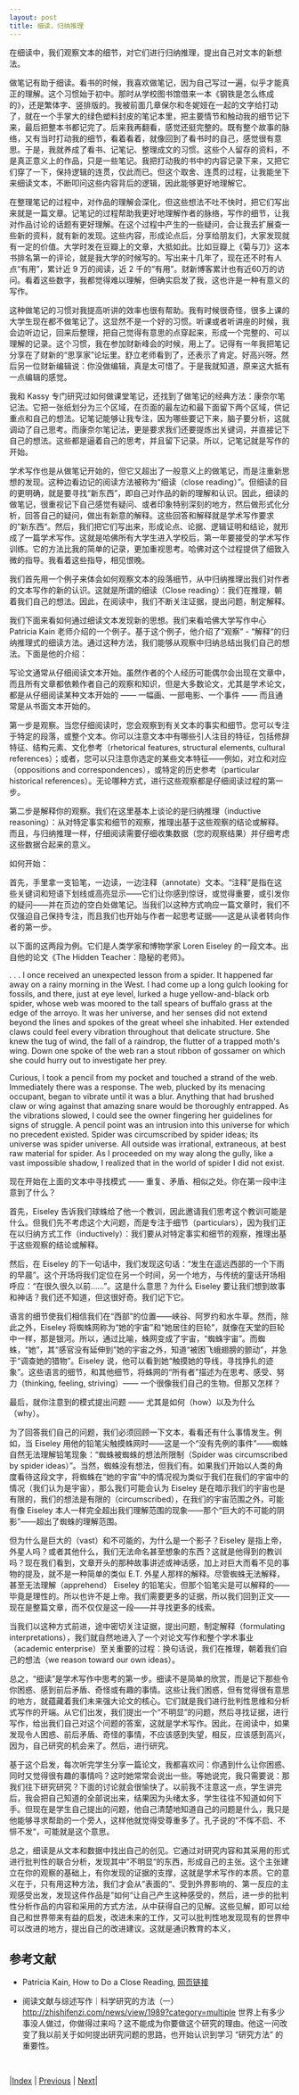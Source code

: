 ```yaml
---
layout: post
title: 细读，归纳推理
---
```


在细读中，我们观察文本的细节，对它们进行归纳推理，提出自己对文本的新想法。

做笔记有助于细读。看书的时候，我喜欢做笔记，因为自己写过一遍，似乎才能真正的理解。这个习惯始于初中。那时从学校图书馆借来一本《钢铁是怎么练成的》，还是繁体字、竖排版的。我被前面几章保尔和冬妮娅在一起的文字给打动了，就在一个手掌大的绿色塑料封皮的笔记本里，把主要情节和触动我的细节记下来，最后把整本书都记完了。后来我再翻看，感觉还挺完整的。既有整个故事的脉络，又有当时打动我的细节，看着看着，就像回到了看书时的自己，感觉很有意思。于是，我就养成了看书、记笔记、整理成文的习惯。这些个人留存的资料，不是真正意义上的作品，只是一些笔记。我把打动我的书中的内容记录下来，又把它们穿了一下，保持逻辑的连贯，仅此而已。但这个取舍、连贯的过程，让我能坐下来细读文本，不断叩问这些内容背后的逻辑，因此能够更好地理解它。

在整理笔记的过程中，对作品的理解会深化，但这些想法不吐不快时，把它们写出来就是一篇文章。记笔记的过程帮助我更好地理解作者的脉络，写作的细节，让我对作品讨论的话题有更好理解。在这个过程中产生的一些疑问，会让我去扩展查一些新的资料，就有新的发现。这些内容，形成论点后，分享给朋友们，大家发现就有一定的价值。大学时发在豆瓣上的文章，大抵如此。比如豆瓣上《菊与刀》这本书排名第一的评论，就是我大学的时候写的。写出来十几年了，现在还不时有人点“有用”，累计近 9 万的阅读，近 2 千的“有用”。财新博客累计也有近60万的访问。看着这些数字，我都觉得难以理解，但确实启发了我，这也许是一种有意义的写作。

这种做笔记的习惯对我提高听讲的效率也很有帮助。我有时候很奇怪，很多上课的大学生现在都不做笔记了。这显然不是一个好的习惯。听课或者听讲座的时候，我会边听边记，回来后整理，把自己觉得有意思的点穿起来，形成一个完整的、可以理解的记录。这个习惯，我在参加财新峰会的时候，用上了。记得有一年我把笔记分享在了财新的“思享家”论坛里。舒立老师看到了，还表示了肯定。好高兴呀。然后另一位财新编辑说：你没做编辑，真是太可惜了。于是我就知道，原来这大抵有一点编辑的感觉。

我和 Kassy 专门研究过如何做课堂笔记，还找到了做笔记的经典方法：康奈尔笔记法。它把一张纸划分为三个区域，在页面的最左边和最下面留下两个区域，供记重点和自己的想法。记笔记能够让我专注，因为哪些要记下来，脑子要分析，这就调动了自己思考。而康奈尔笔记法，更是要求我们还要提炼出关键词，并直接记下自己的想法。这些都是逼着自己的思考，并且留下记录。所以，记笔记就是写作的开始。

学术写作也是从做笔记开始的，但它又超出了一般意义上的做笔记，而是注重新思想的发现。这种边看边记的阅读方法被称为“细读（close reading）”。但细读的目的更明确，就是要寻找“新东西”，即自己对作品的新的理解和认识。因此，细读的做笔记，很重视记下自己感觉有疑问、或者印象特别深刻的地方，然后做形式化分析，回答自己的疑问，做出有新意的解释。这些回答和解释就是学术写作要求的”新东西“。然后，我们把它们写出来，形成论点、论据、逻辑证明和结论，就形成了一篇学术写作。这就是哈佛所有大学生进入学校后，第一年要接受的学术写作训练。它的方法比我的简单的记录，更加重视思考。哈佛对这个过程提供了细致入微的指导。我看着这些指导，相见恨晚。

我们首先用一个例子来体会如何观察文本的段落细节，从中归纳推理出我们对作者的文本写作的新的认识。这就是所谓的细读（Close reading）：我们在推理，朝着我们自己的想法。因此，在阅读中，我们不断关注证据，提出问题，制定解释。

我们下面来看如何通过细读文本发现新的思想。我们来看哈佛大学写作中心 Patricia Kain 老师介绍的一个例子。基于这个例子，他介绍了“观察” - “解释“的归纳推理式的细读方法。通过这种方法，我们能够从观察中归纳总结出我们自己的想法。下面是他的介绍：

写论文通常从仔细阅读文本开始。虽然作者的个人经历可能偶尔会出现在文章中，而且所有文章都依赖作者自己的观察和知识，但是大多数论文，尤其是学术论文，都是从仔细阅读某种文本开始的 —— 一幅画、一部电影、一个事件 —— 而且通常是从书面文本开始的。

第一步是观察。当您仔细阅读时，您会观察到有关文本的事实和细节。您可以专注于特定的段落，或整个文本。你可以注意文本中有哪些引人注目的特征，包括修辞特征、结构元素、文化参考（rhetorical features, structural elements, cultural references）；或者，您可以只注意你选定的某些文本特征——例如，对立和对应（oppositions and correspondences），或特定的历史参考（particular historical references）。无论哪种方式，进行这些观察都是仔细阅读过程的第一步。

第二步是解释你的观察。我们在这里基本上谈论的是归纳推理（inductive reasoning）：从对特定事实和细节的观察，推理出基于这些观察的结论或解释。而且，与归纳推理一样，仔细阅读需要仔细收集数据（您的观察结果）并仔细考虑这些数据合起来的意义。

如何开始：

首先，手里拿一支铅笔，一边读，一边注释（annotate）文本。“注释”是指在这些关键词和短语下划线或高亮显示——它们让你感到惊讶，或觉得重要，或引发你的疑问——并在页边的空白处做笔记。当我们以这种方式响应一篇文章时，我们不仅强迫自己保持专注，而且我们也开始与作者一起思考证据——这是从读者转向作者的第一步。

以下面的这两段为例。它们是人类学家和博物学家 Loren Eiseley 的一段文本。出自他的论文《The Hidden Teacher：隐秘的老师》。

. . . I once received an unexpected lesson from a spider. It happened far away on a rainy morning in the West. I had come up a long gulch looking for fossils, and there, just at eye level, lurked a huge yellow-and-black orb spider, whose web was moored to the tall spears of buffalo grass at the edge of the arroyo. It was her universe, and her senses did not extend beyond the lines and spokes of the great wheel she inhabited. Her extended claws could feel every vibration throughout that delicate structure. She knew the tug of wind, the fall of a raindrop, the flutter of a trapped moth's wing. Down one spoke of the web ran a stout ribbon of gossamer on which she could hurry out to investigate her prey.

Curious, I took a pencil from my pocket and touched a strand of the web. Immediately there was a response. The web, plucked by its menacing occupant, began to vibrate until it was a blur. Anything that had brushed claw or wing against that amazing snare would be thoroughly entrapped. As the vibrations slowed, I could see the owner fingering her guidelines for signs of struggle. A pencil point was an intrusion into this universe for which no precedent existed. Spider was circumscribed by spider ideas; its universe was spider universe. All outside was irrational, extraneous, at best raw material for spider. As I proceeded on my way along the gully, like a vast impossible shadow, I realized that in the world of spider I did not exist.

现在开始在上面的文本中寻找模式 —— 重复、矛盾、相似之处。你在第一段中注意到了什么？

首先，Eiseley 告诉我们球蛛给了他一个教训，因此邀请我们思考这个教训可能是什么。但我们先不考虑这个大问题，而是专注于细节（particulars），因为我们正在以归纳方式工作（inductively）：我们要从对特定事实和细节的观察，推理出基于这些观察的结论或解释。

然后，在 Eiseley 的下一句话中，我们发现这句话：“发生在遥远西部的一个下雨的早晨”。这个开场将我们定位在另一个时间，另一个地方，与传统的童话开场相呼应：“在很久很久以前……”。这是什么意思？为什么 Eiseley 要让我们想到故事和神话？我们还不知道，但这很好奇。我们记下它。

语言的细节使我们相信我们在“西部”的位置——峡谷、阿罗约和水牛草。然而，除此之外，Eiseley 将蜘蛛网称为“她的宇宙”和“她居住的巨轮”，就像在天堂的巨轮中一样，那是银河。所以，通过比喻，蛛网变成了宇宙，“蜘蛛宇宙”。而蜘蛛，“她”，其“感官没有延伸到”她的宇宙之外，知道“被困飞蛾翅膀的颤动”，并急于“调查她的猎物”。Eiseley 说，他可以看到她“触摸她的导线，寻找挣扎的迹象”。这些语言的细节，和其他细节，将蛛网的“所有者”描述为在思考、感受、努力（thinking, feeling, striving）—— 一个很像我们自己的生物。但那又怎样？

最后，就你注意到的模式提出问题 —— 尤其是如何（how）以及为什么（why）。

为了回答我们自己的问题，我们必须回顾一下文本，看看还有什么事情发生。例如，当 Eiseley 用他的铅笔尖触摸蛛网时——这是一个“没有先例的事件”——蜘蛛自然无法理解铅笔现象：“蜘蛛被蜘蛛的想法所限制（Spider was circumscribed by spider ideas）”。当然，蜘蛛没有想法，但我们有。如果我们开始以人类的角度看待这段文字，将蜘蛛在“她的宇宙”中的情况视为类似于我们在我们的宇宙中的情况（我们认为是宇宙），那么我们可能会认为 Eiseley 是在暗示我们的宇宙也是有限的，我们的想法是有限的（circumscribed），在我们的宇宙范围之外，可能有像 Eiseley 本人一样完全超出我们理解范围的现象——那个“巨大的不可能的阴影”——超出了蜘蛛的理解范围。

但为什么是巨大的（vast）和不可能的，为什么是一个影子？Eiseley 是指上帝，外星人吗？或者其他什么，我们无法命名甚至想象的东西？这就是他得到的教训吗？现在我们看到，文章开头的那种故事讲述或神话感，加上对巨大而看不见的事物的提及，就不是一种简单的类似 E.T. 外星人那样的解释。尽管蜘蛛无法解释，甚至无法理解（apprehend） Eiseley 的铅笔尖，但那个铅笔尖是可以解释的——毕竟是理性的。所以也许不是上帝。我们需要更多的证据，所以我们回到正文——现在是整篇文章，而不仅仅是这一段——并寻找更多的线索。

当我们以这种方式前进，途中密切关注证据，提出问题，制定解释（formulating interpretations），我们就自然地进入了一个对论文写作和整个学术事业（academic enterprise）至关重要的过程：换句话说，我们在推理，朝着我们自己的想法（we reason toward our own ideas）。

总之，“细读”是学术写作中思考的第一步。细读不是简单的欣赏，而是记下那些令你困惑、感到前后矛盾、奇怪或有趣的事情。这些让我们困惑，但有觉得很有意思的地方，就蕴藏着我们未来强大论文的核心。它们就是我们进行批判性思维和分析式写作的开端。从它们出发，我们提出一个“不明显”的问题，然后寻找证据，进行写作，给出我们自己对这个问题的答案，这就是学术写作。因此，在阅读中，如果发现令人困惑、前后矛盾、奇怪的事情，不应该感到失望，相反，应该感到高兴，因为，自己研究的机会来了。然后，进行研究。

基于这个启发，每次听完学生分享一篇论文，我都喜欢问：你遇到什么让你困惑、同时又觉得很有趣的事情吗？这时她常常会说出一些。等她说完，我只需要说：那我们往下研究研究？下面的讨论就会很愉快了。以前我不注意这一点，学生讲完后，我会把自己知道的全部说出来，结果因为头绪太多，学生往往不知道如何下手。但现在是学生自己提出的问题，他自己清楚地知道自己的问题是什么，我只是他能够寻求帮助的一个旁人，这样他就觉得受尊重多了。孔子说的”不恽不启、不悱不发“，可能就是这个意思。

总之，细读是从文本和数据中找出自己的创见。它通过对研究内容和其采用的形式进行批判性的联合分析，发现其中”不明显“的东西，形成自己的主张。这个主张建立在你的观察的基础上，有你发现的证据的支撑，这就是学术写作的本质。它的意义在于，只有用这种方法，我们才会从”表面的“、受到外界影响的、第一反应的主观感受出发，发现这件作品是”如何“让自己产生这种感受的，然后，进一步的批判性分析作品的内容和采用的方式方法，从中获得自己的见解。这些见解，即可以给自己和世界带来有益的启发，改进未来的工作，又可以批判性地发现现有的世界中可以改进的地方，提出自己的改进建议。这就是通识教育的本义，

## 参考文献

- Patricia Kain, How to Do a Close Reading, [网页链接](https://writingcenter.fas.harvard.edu/pages/how-do-close-reading)

- 阅读文献与综述写作｜科学研究的方法（一）
http://zhishifenzi.com/news/view/1989?category=multiple
世界上有多少事没人做过，你做得过来吗？这不能成为你要做这个研究的理由。他这一问改变了我以前关于如何提出研究问题的思路，也开始认识到学习 “研究方法” 的重要性。

<br/>

|[Index](../../) | [Previous](1-0-literal) | [Next](1-4-process)|
